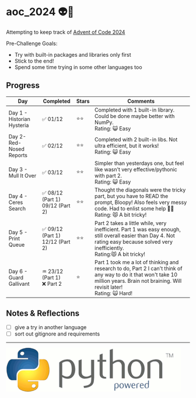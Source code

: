 # aoc_2024 👽🐍

Attempting to keep track of [Advent of Code 2024](https://adventofcode.com/)


Pre-Challenge Goals:
- Try with built-in packages and libraries only first
- Stick to the end!
- Spend some time trying in some other languages too

## Progress

| Day | Completed | Stars | Comments |
|-----|-----------|-------|----------|
|Day 1 - Historian Hysteria | ✅ 01/12 | ⭐⭐ |Completed with 1 built-in library. Could be done maybe better with NumPy.<br>Rating: 😺 Easy|
|Day 2- Red-Nosed Reports | ✅ 02/12 | ⭐⭐ | Completed with 2 built-in libs. Not ultra efficient, but it works!<br>Rating: 😺 Easy|
|Day 3 - Mull It Over | ✅ 03/12 | ⭐⭐ | Simpler than yesterdays one, but feel like wasn't very effective/pythonic with part 2.<br>Rating: 😺 Easy|
|Day 4 - Ceres Search | ✅ 08/12 (Part 1)<br>09/12 (Part 2) | ⭐⭐ | Thought the diagonals were the tricky part, but you have to READ the prompt, Bloopy! Also feels very messy code. Had to enlist some help 💞👯<br>Rating: 😾 A bit tricky!|
|Day 5 - Print Queue | ✅ 09/12 (Part 1)<br>12/12 (Part 2) | ⭐⭐ | Part 2 takes a little while, very inefficient. Part 1 was easy enough, still overall easier than Day 4. Not rating easy because solved very inefficiently.<br>Rating:😾 A bit tricky!| 
|Day 6 - Guard Gallivant | ♒ 23/12 (Part 1)<br>❌ Part 2 | ⭐ | Part 1 took me a lot of thinking and research to do, Part 2 I can't think of any way to do it that won't take 10 million years. Brain not braining. Will revisit later!<br>Rating: 🙀 Hard! |


## Notes & Reflections
- [ ] give a try in another language
- [ ] sort out gitignore and requirements

----

![](spinny_py_powered.gif)
